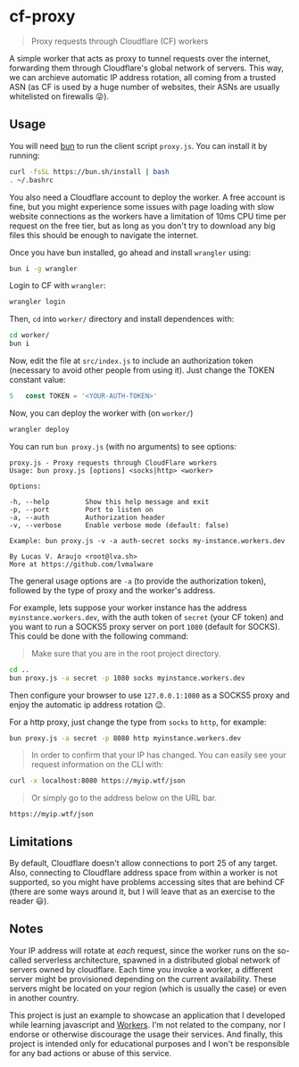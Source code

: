 # cf-proxy

> Proxy requests through Cloudflare (CF) workers

A simple worker that acts as proxy to tunnel requests over the internet, forwarding them through Cloudflare's global 
network of servers. This way, we can archieve automatic IP address rotation, all coming from a trusted ASN 
(as CF is used by a huge number of websites, their ASNs are usually whitelisted 
on firewalls :stuck_out_tongue_winking_eye:).

## Usage

You will need [bun](https://bun.sh/) to run the client script `proxy.js`. You can install it by running:

```bash
curl -fsSL https://bun.sh/install | bash
. ~/.bashrc
```

You also need a Cloudflare account to deploy the worker. A free account is fine, but you might experience some issues 
with page loading with slow website connections as the workers have a limitation of 10ms CPU time per request on the 
free tier, but as long as you don't try to download any big files this should be enough to navigate the internet.

Once you have bun installed, go ahead and install `wrangler` using:

```bash
bun i -g wrangler
```

Login to CF with `wrangler`:

```bash
wrangler login
```

Then, `cd` into `worker/` directory and install dependences with:

```bash
cd worker/
bun i
```

Now, edit the file at `src/index.js` to include an authorization token (necessary to avoid other people from using it). 
Just change the TOKEN constant value:

```javascript
5   const TOKEN = '<YOUR-AUTH-TOKEN>'
```


Now, you can deploy the worker with (on `worker/`)
```bash
wrangler deploy
```

You can run `bun proxy.js` (with no arguments) to see options:

```
proxy.js - Proxy requests through CloudFlare workers
Usage: bun proxy.js [options] <socks|http> <worker>

Options:

-h, --help         Show this help message and exit
-p, --port         Port to listen on
-a, --auth         Authorization header
-v, --verbose      Enable verbose mode (default: false)

Example: bun proxy.js -v -a auth-secret socks my-instance.workers.dev

By Lucas V. Araujo <root@lva.sh>
More at https://github.com/lvmalware

```

The general usage options are `-a` (to provide the authorization token), followed by the type of proxy and the 
worker's address.

For example, lets suppose your worker instance has the address `myinstance.workers.dev`, with the auth token of 
`secret` (your CF token) and you want to run a SOCKS5 proxy server on port `1080` (default for SOCKS). 
This could be done with the following command:

> Make sure that you are in the root project directory.

```bash
cd ..
bun proxy.js -a secret -p 1080 socks myinstance.workers.dev
```

Then configure your browser to use `127.0.0.1:1080` as a SOCKS5 proxy and enjoy the automatic ip address 
rotation :wink:.

For a http proxy, just change the type from `socks` to `http`, for example:

```bash
bun proxy.js -a secret -p 8080 http myinstance.workers.dev
```

> In order to confirm that your IP has changed. 
> You can easily see your request information on the CLI with:

```bash
curl -x localhost:8080 https://myip.wtf/json
```

> Or simply go to the address below on the URL bar.

```
https://myip.wtf/json
```

## Limitations

By default, Cloudflare doesn't allow connections to port 25 of any target. Also, connecting to Cloudflare 
address space from within a worker is not supported, so you might have problems accessing sites that are 
behind CF (there are some ways around it, but I will leave that as an exercise to the reader :smiley:).

## Notes

Your IP address will rotate at _each_ request, since the worker runs on the so-called serverless architecture, 
spawned in a distributed global network of servers owned by cloudflare. Each time you invoke a worker, a different 
server might be provisioned depending on the current availability. These servers might be located on your region 
(which is usually the case) or even in another country.

This project is just an example to showcase an application that I developed while learning javascript and 
[Workers](https://workers.cloudflare.com/). I'm not related to the company, nor I endorse or otherwise discourage 
the usage their services. And finally, this project is intended only for educational purposes and I won't be 
responsible for any bad actions or abuse of this service. 
